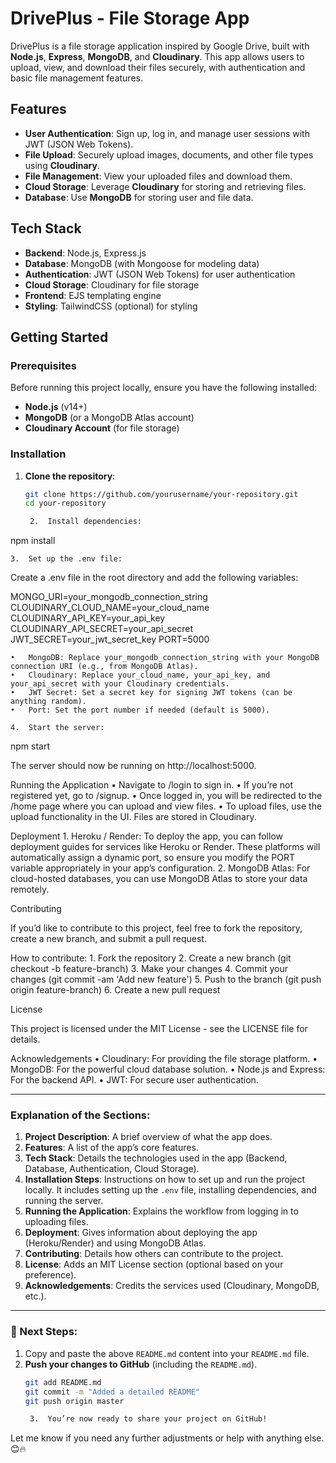 # DrivePlus - File Storage App

DrivePlus is a file storage application inspired by Google Drive, built with **Node.js**, **Express**, **MongoDB**, and **Cloudinary**. This app allows users to upload, view, and download their files securely, with authentication and basic file management features.

## Features
- **User Authentication**: Sign up, log in, and manage user sessions with JWT (JSON Web Tokens).
- **File Upload**: Securely upload images, documents, and other file types using **Cloudinary**.
- **File Management**: View your uploaded files and download them.
- **Cloud Storage**: Leverage **Cloudinary** for storing and retrieving files.
- **Database**: Use **MongoDB** for storing user and file data.

## Tech Stack
- **Backend**: Node.js, Express.js
- **Database**: MongoDB (with Mongoose for modeling data)
- **Authentication**: JWT (JSON Web Tokens) for user authentication
- **Cloud Storage**: Cloudinary for file storage
- **Frontend**: EJS templating engine
- **Styling**: TailwindCSS (optional) for styling

## Getting Started

### Prerequisites

Before running this project locally, ensure you have the following installed:
- **Node.js** (v14+)
- **MongoDB** (or a MongoDB Atlas account)
- **Cloudinary Account** (for file storage)

### Installation

1. **Clone the repository**:
   ```bash
   git clone https://github.com/yourusername/your-repository.git
   cd your-repository

	2.	Install dependencies:

npm install


	3.	Set up the .env file:
Create a .env file in the root directory and add the following variables:

MONGO_URI=your_mongodb_connection_string
CLOUDINARY_CLOUD_NAME=your_cloud_name
CLOUDINARY_API_KEY=your_api_key
CLOUDINARY_API_SECRET=your_api_secret
JWT_SECRET=your_jwt_secret_key
PORT=5000

	•	MongoDB: Replace your_mongodb_connection_string with your MongoDB connection URI (e.g., from MongoDB Atlas).
	•	Cloudinary: Replace your_cloud_name, your_api_key, and your_api_secret with your Cloudinary credentials.
	•	JWT Secret: Set a secret key for signing JWT tokens (can be anything random).
	•	Port: Set the port number if needed (default is 5000).

	4.	Start the server:

npm start

The server should now be running on http://localhost:5000.

Running the Application
	•	Navigate to /login to sign in.
	•	If you’re not registered yet, go to /signup.
	•	Once logged in, you will be redirected to the /home page where you can upload and view files.
	•	To upload files, use the upload functionality in the UI. Files are stored in Cloudinary.

Deployment
	1.	Heroku / Render: To deploy the app, you can follow deployment guides for services like Heroku or Render. These platforms will automatically assign a dynamic port, so ensure you modify the PORT variable appropriately in your app’s configuration.
	2.	MongoDB Atlas: For cloud-hosted databases, you can use MongoDB Atlas to store your data remotely.

Contributing

If you’d like to contribute to this project, feel free to fork the repository, create a new branch, and submit a pull request.

How to contribute:
	1.	Fork the repository
	2.	Create a new branch (git checkout -b feature-branch)
	3.	Make your changes
	4.	Commit your changes (git commit -am 'Add new feature')
	5.	Push to the branch (git push origin feature-branch)
	6.	Create a new pull request

License

This project is licensed under the MIT License - see the LICENSE file for details.

Acknowledgements
	•	Cloudinary: For providing the file storage platform.
	•	MongoDB: For the powerful cloud database solution.
	•	Node.js and Express: For the backend API.
	•	JWT: For secure user authentication.

---

### **Explanation of the Sections:**

1. **Project Description**: A brief overview of what the app does.
2. **Features**: A list of the app’s core features.
3. **Tech Stack**: Details the technologies used in the app (Backend, Database, Authentication, Cloud Storage).
4. **Installation Steps**: Instructions on how to set up and run the project locally. It includes setting up the `.env` file, installing dependencies, and running the server.
5. **Running the Application**: Explains the workflow from logging in to uploading files.
6. **Deployment**: Gives information about deploying the app (Heroku/Render) and using MongoDB Atlas.
7. **Contributing**: Details how others can contribute to the project.
8. **License**: Adds an MIT License section (optional based on your preference).
9. **Acknowledgements**: Credits the services used (Cloudinary, MongoDB, etc.).

---

### **🎯 Next Steps:**
1. Copy and paste the above `README.md` content into your `README.md` file.
2. **Push your changes to GitHub** (including the `README.md`).
   ```bash
   git add README.md
   git commit -m "Added a detailed README"
   git push origin master

	3.	You’re now ready to share your project on GitHub!

Let me know if you need any further adjustments or help with anything else. 😊🔥